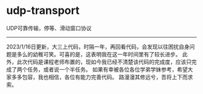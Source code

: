 # udp-transport
UDP可靠传输，停等、滑动窗口协议

--------
2023/1/16日更新，大三上代码，时隔一年，再回看代码，会发现以往困扰自身问题是多么的幼稚可笑。可喜的是，这表明我在这一年时间里有了较长进步。
此外，此次代码是课程老师布置的，现如今我已经不清楚该代码的完成度，应该只完成了两个任务，或者说一个半任务。
如果有幸被各位各位学弟学妹参考，希望大家多多包容，我也相信，各位有能力完善代码。
路漫漫其修远兮，吾将上下而求索。
